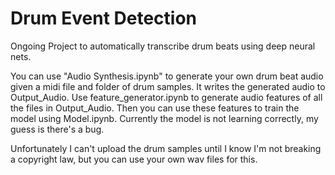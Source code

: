 # Drum Event Detection
Ongoing Project to automatically transcribe drum beats using deep neural nets.

You can use "Audio Synthesis.ipynb" to generate your own drum beat audio given a midi file and folder of drum samples. It writes the generated audio to Output_Audio. Use feature_generator.ipynb to generate audio features of all the files in Output_Audio. Then you can use these features to train the model using Model.ipynb. Currently the model is not learning correctly, my guess is there's a bug.  

Unfortunately I can't upload the drum samples until I know I'm not breaking a copyright law, but you can use your own wav files for this.
